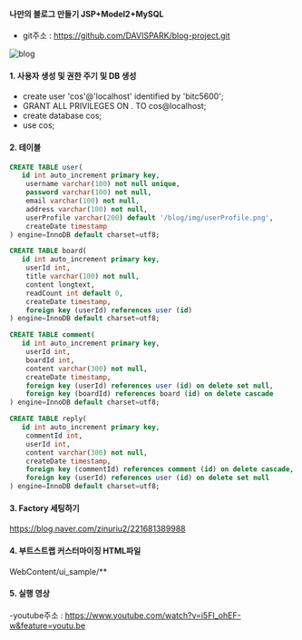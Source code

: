 #### 나만의 블로그 만들기 JSP+Model2+MySQL

- git주소 : <https://github.com/DAVISPARK/blog-project.git>

![blog](https://postfiles.pstatic.net/MjAxOTExMTNfNTYg/MDAxNTczNjIyMDg0NjU5.ZpX48j-4OUGxJRgI9nvdNs4N_7H6h4NqGp6BXj8BRvUg.MbBDLNc-CYh8931JWQYQc1Bp_zRpD_ryU0pSguVrax8g.PNG.zinuriu2/Screenshot_198.png?type=w773)

#### 1. 사용자 생성 및 권한 주기 및 DB 생성
- create user 'cos'@'localhost' identified by 'bitc5600';
- GRANT ALL PRIVILEGES ON *.* TO cos@localhost;
- create database cos;
- use cos;

#### 2. 테이블
```sql
CREATE TABLE user(
   id int auto_increment primary key,
    username varchar(100) not null unique,
    password varchar(100) not null,
    email varchar(100) not null,
    address varchar(100) not null,
    userProfile varchar(200) default '/blog/img/userProfile.png',
    createDate timestamp
) engine=InnoDB default charset=utf8;
```

```sql
CREATE TABLE board(
   id int auto_increment primary key,
    userId int,
    title varchar(100) not null,
    content longtext,
    readCount int default 0,
    createDate timestamp,
    foreign key (userId) references user (id)
) engine=InnoDB default charset=utf8;
```

```sql
CREATE TABLE comment(
   id int auto_increment primary key,
    userId int,
    boardId int,
    content varchar(300) not null,
    createDate timestamp,
    foreign key (userId) references user (id) on delete set null,
    foreign key (boardId) references board (id) on delete cascade
) engine=InnoDB default charset=utf8;
```

```sql
CREATE TABLE reply(
   id int auto_increment primary key,
    commentId int,
    userId int,
    content varchar(300) not null,
    createDate timestamp,
    foreign key (commentId) references comment (id) on delete cascade,
    foreign key (userId) references user (id) on delete set null
) engine=InnoDB default charset=utf8;
```

#### 3. Factory 세팅하기
https://blog.naver.com/zinuriu2/221681389988

#### 4. 부트스트랩 커스터마이징 HTML파일
WebContent/ui_sample/**

#### 5. 실행 영상
-youtube주소 : <https://www.youtube.com/watch?v=i5FI_ohEF-w&feature=youtu.be>
